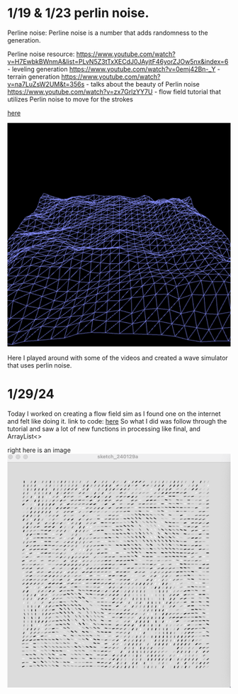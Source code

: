 # 1/19 & 1/23 perlin noise.
Perline noise: Perline noise is a number that adds randomness to the generation. 


Perline noise resource:
https://www.youtube.com/watch?v=H7EwbkBWnmA&list=PLvN5Z3tTxXECdJ0JAyjtF46yorZJOw5nx&index=6 - leveling generation
https://www.youtube.com/watch?v=0emj42Bn-_Y - terrain generation
https://www.youtube.com/watch?v=na7LuZsW2UM&t=356s - talks about the beauty of Perlin noise  
https://www.youtube.com/watch?v=zx7GrlzYY7U - flow field tutorial that utilizes Perlin noise to move for the strokes

[here](waves.pde)

![image](wave.png)

Here I played around with some of the videos and created a wave simulator that uses perlin noise.



# 1/29/24


Today I worked on creating a flow field sim as I found one on the internet and felt like doing it.
link to code:
[here](flow_fields.pde)
So what I did was follow through the tutorial and saw a lot of new functions in processing like final, and ArrayList<>

right here is an image
![image](GridButBetter.png)

